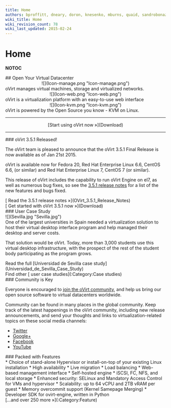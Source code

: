 ```yaml
---
title: Home
authors: bproffitt, dneary, doron, knesenko, mburns, quaid, sandrobonazzola, theron
wiki_title: Home
wiki_revision_count: 78
wiki_last_updated: 2015-02-24
---
```


# Home

__NOTOC__

<div class="row">
<div class="col-md-10 col-md-offset-1 pad-sides">
## Open Your Virtual Datacenter

</div>
</div>
<div class="row">
<div class="col-md-3 col-md-offset-1 pad-sides">
<div style="text-align: center">
![](Icon-manage.png "Icon-manage.png")

</div>
oVirt manages virtual machines, storage and virtualized networks.

</div>
<div class="col-md-3 pad-sides">
<div style="text-align: center">
![](Icon-web.png "Icon-web.png")

</div>
oVirt is a virtualization platform with an easy-to-use web interface

</div>
<div class="col-md-3 pad-sides">
<div style="text-align: center">
![](Icon-kvm.png "Icon-kvm.png")

</div>
oVirt is powered by the Open Source you know - KVM on Linux.

</div>
</div>
<div class="row">
<div class="col-md-3 col-md-offset-1">

------------------------------------------------------------------------

</div>
<div class="col-md-3"  style="text-align:center">
<span class="btn btn-action btn-block">[Start using oVirt now »](Download)</span>

</div>
<div class="col-md-3">

------------------------------------------------------------------------

</div>
</div>
<div class="row">
<div class="col-md-4 pad-left pad-right-small">
### oVirt 3.5.1 Released!

The oVirt team is pleased to announce that the oVirt 3.5.1 Final Release is now available as of Jan 21st 2015.

oVirt is available now for Fedora 20, Red Hat Enterprise Linux 6.6, CentOS 6.6, (or similar) and Red Hat Enterprise Linux 7, CentOS 7 (or similar).

This release of oVirt includes the capability to run oVirt Engine on el7, as well as numerous bug fixes, so see the [ 3.5.1 release notes](OVirt_3.5.1_Release_Notes) for a list of the new features and bugs fixed.

<div class="pull-right">
[ Read the 3.5.1 release notes »](OVirt_3.5.1_Release_Notes)

</div>
<div class="pull-right">
[ Get started with oVirt 3.5.1 now »](Download)

</div>
</div>
<div class="col-md-4 pad-left-small pad-right">
</div>
<div class="col-md-4 pad-left-small pad-right">
<div class="well well-lg">
### User Case Study

<div class="text-center">
![](Sevilla.jpg‎ "Sevilla.jpg‎")

</div>
One of the largest universities in Spain needed a virtualization solution to host their virtual desktop interface program and help managed their desktop and server costs.

That solution would be oVirt. Today, more than 3,000 students use this virtual desktop infrastructure, with the prospect of the rest of the student body participating as the program grows.

<div style="clear:both; display: inline-block;">
<div class="pull-right">
Read the full [Universidad de Sevilla case study](Universidad_de_Sevilla_Case_Study)

</div>
<div class="pull-right">
Find other [ user case studies](:Category:Case studies)

</div>
</div>
</div>
</div>
</div>
<div class="row">
<div class="col-md-4 pad-left pad-right-small">
### Community is Key

Everyone is encouraged to [ join the oVirt community](Community), and help us bring our open source software to virtual datacenters worldwide.

Community can be found in many places in the global community. Keep track of the latest happenings in the oVirt community, including new release announcements, and send your thoughts and links to virtualization-related topics on these social media channels:

*   [Twitter](//twitter.com/ovirt) <i class="icon-twitter"></i>
*   [Google+](//plus.google.com/u/0/communities/109346090491400112913) <i class="icon-google-plus"></i>
*   [Facebook](//www.facebook.com/groups/ovirt.openvirtualization/) <i class="icon-facebook"></i>
*   [YouTube](//www.youtube.com/user/ovirtproject) <i class="icon-youtube"></i>

</div>
<div class="col-md-8 pad-left-small pad-right">
### Packed with Features

<div class="column-split">
*   Choice of stand-alone Hypervisor or install-on-top of your existing Linux installation
*   High availability
*   Live migration
*   Load balancing
*   Web-based management interface
*   Self-hosted engine
*   iSCSI, FC, NFS, and local storage
*   Enhanced security: SELinux and Mandatory Access Control for VMs and hypervisor
*   Scalability: up to 64 vCPU and 2TB vRAM per guest
*   Memory overcommit support (Kernel Samepage Merging)
*   Developer SDK for ovirt-engine, written in Python

</div>
<div class="pull-right">
[…and over 250 more »](:Category:Feature)

</div>
</div>
</div>
